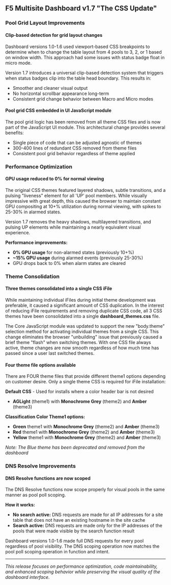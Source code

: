 ## F5 Multisite Dashboard v1.7 "The CSS Update"

### Pool Grid Layout Improvements

#### **Clip-based detection for grid layout changes**
Dashboard versions 1.0-1.6 used viewport-based CSS breakpoints to determine when to change the table layout from 4 pools to 3, 2, or 1 based on window width. This approach had some issues with status badge float in micro mode. 

Version 1.7 introduces a universal clip-based detection system that triggers when status badges clip into the table head boundary. This results in:
- Smoother and cleaner visual output
- No horizontal scrollbar appearance long-term
- Consistent grid change behavior between Macro and Micro modes

#### **Pool grid CSS embedded in UI JavaScript module**
The pool grid logic has been removed from all theme CSS files and is now part of the JavaScript UI module. This architectural change provides several benefits:
- Single piece of code that can be adjusted agnostic of themes
- 300-400 lines of redundant CSS removed from theme files
- Consistent pool grid behavior regardless of theme applied

### Performance Optimization

#### **GPU usage reduced to 0% for normal viewing**
The original CSS themes featured layered shadows, subtle transitions, and a pulsing "liveness" element for all 'UP' pool members. While visually impressive with great depth, this caused the browser to maintain constant GPU compositing at 10+% utilization during normal viewing, with spikes to 25-30% in alarmed states.

Version 1.7 removes the heavy shadows, multilayered transitions, and pulsing UP elements while maintaining a nearly equivalent visual experience.

**Performance improvements:**
- **0% GPU usage** for non-alarmed states (previously 10+%)
- **~15% GPU usage** during alarmed events (previously 25-30%)
- GPU drops back to 0% when alarm states are cleared

### Theme Consolidation

#### **Three themes consolidated into a single CSS iFile**
While maintaining individual iFiles during initial theme development was preferable, it caused a significant amount of CSS duplication. In the interest of reducing iFile requirements and removing duplicate CSS code, all 3 CSS themes have been consolidated into a single **dashboard_themes.css** file.

The Core JavaScript module was updated to support the new "body.theme" selection method for activating individual themes from a single CSS. This change eliminates the browser "unbuilding" issue that previously caused a brief theme "flash" when switching themes. With one CSS file always active, theme changes are now smooth regardless of how much time has passed since a user last switched themes.

#### **Four theme file options available**
There are FOUR theme files that provide different theme1 options depending on customer desire. Only a single theme CSS is required for iFile installation:

**Default CSS** - Used for installs where a color header bar is not desired
- **AGLight** (theme1) with **Monochrome Grey** (theme2) and **Amber** (theme3)

**Classification Color Theme1 options:**
- **Green** theme1 with **Monochrome Grey** (theme2) and **Amber** (theme3)
- **Red** theme1 with **Monochrome Grey** (theme2) and **Amber** (theme3)
- **Yellow** theme1 with **Monochrome Grey** (theme2) and **Amber** (theme3)

*Note: The Blue theme has been deprecated and removed from the dashboard*

### DNS Resolve Improvements

#### **DNS Resolve functions are now scoped**
The DNS Resolve functions now scope properly for visual pools in the same manner as pool poll scoping. 

**How it works:**
- **No search active:** DNS requests are made for all IP addresses for a site table that does not have an existing hostname in the site cache
- **Search active:** DNS requests are made only for the IP addresses of the pools that were made visible by the search function result

Dashboard versions 1.0-1.6 made full DNS requests for every pool regardless of pool visibility. The DNS scoping operation now matches the pool poll scoping operation in function and intent.

---

*This release focuses on performance optimization, code maintainability, and enhanced scoping behavior while preserving the visual quality of the dashboard interface.*
